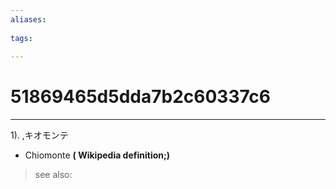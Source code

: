 ```yaml
---
aliases:
    
tags:
    
---
```


# 51869465d5dda7b2c60337c6
---
1).
,キオモンテ

- Chiomonte
**( Wikipedia definition;)**
> see also: 
            